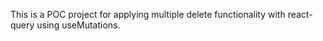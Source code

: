 This is a POC project for applying multiple delete functionality with react-query using useMutations.
